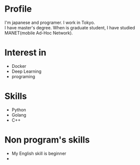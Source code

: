 # Profile
I'm japanese and programer. I work in Tokyo.  
I have master's degree. When is graduate student, I have studied MANET(mobile Ad-Hoc Network).


# Interest in 
- Docker
- Deep Learning
- programing

# Skills
- Python
- Golang
- C++

# Non program's skills
- My English skill is beginner
- 

